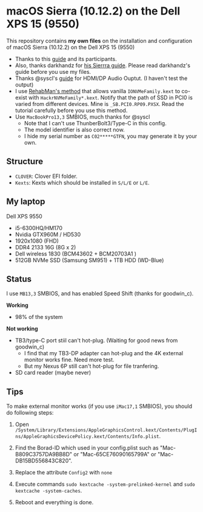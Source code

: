 # macOS Sierra (10.12.2) on the Dell XPS 15 (9550)
This repository contains **my own files** on the installation and configuration of macOS Sierra (10.12.2) on the Dell XPS 15 (9550)

* Thanks to this [guide][1] and its participants.
* Also, thanks darkhandz for [his Sierrra guide](https://github.com/darkhandz/XPS15-9550-Sierra). Please read darkhandz's guide before you use my files.
* Thanks @syscl's [guide](http://www.insanelymac.com/forum/topic/319211-guide-fix-skylake-hdmidp-output/) for HDMI/DP Audio Ouptut. (I haven't test the output)
* I use [RehabMan's method](http://www.insanelymac.com/forum/topic/312803-patch-for-using-nvme-under-macos-sierra-is-ready/page-29#entry2322636) that allows vanilla `IONVMeFamily.kext` to co-exist with `HackrNVMeFamily*.kext`. Notify that the path of SSD in PCI0 is varied from different devices. Mine is `_SB.PCI0.RP09.PXSX`. Read the tutorial carefully before you use this method.
* Use `MacBookPro13,3` SMBIOS, much thanks for @syscl
  * Note that I can't use ThunberBolt3/Type-C in this config.
  * The model identifier is also correct now.
  * I hide my serial number as `C02*****GTFN`, you may generate it by your own.

## Structure
* `CLOVER`: Clover EFI folder.
* `Kexts`: Kexts which should be installed in `S/L/E` or `L/E`.

## My laptop
Dell XPS 9550

* i5-6300HQ/HM170
* Nvidia GTX960M / HD530
* 1920x1080 (FHD)
* DDR4 2133 16G (8G x 2)
* Dell wireless 1830 (BCM43602 + BCM20703A1 )
* 512GB NVMe SSD (Samsung SM951) + 1TB HDD (WD-Blue)

## Status

I use `MB13,3` SMBIOS, and has enabled Speed Shift (thanks for goodwin_c).

**Working**

* 98% of the system

**Not working**

* TB3/type-C port stiil can't hot-plug. (Waiting for good news from goodwin_c)
    * I find that my TB3-DP adapter can hot-plug and the 4K external monitor works fine. Need more test.
    * But my Nexus 6P still  can't hot-plug for file tranfering.
* SD card reader (maybe never)

## Tips

To make external monitor works (if you use `iMac17,1` SMBIOS), you should do following steps:

1. Open `/System/Library/Extensions/AppleGraphicsControl.kext/Contents/PlugIns/AppleGraphicsDevicePolicy.kext/Contents/Info.plist`.
2. Find the Borad-ID which used in your config.plist such as "Mac-B809C3757DA9BB8D" or "Mac-65CE76090165799A" or "Mac-DB15BD556843C820".
3. Replace the attribute `Config2` with `none`
4. Execute commands `sudo kextcache -system-prelinked-kernel` and `sudo kextcache -system-caches`.
5. Reboot and everything is done.

   [1]:http://www.tonymacx86.com/threads/guide-wip-dell-xps-15-9550-skylake-gtx960m-ssd-via-clover-uefi.192598/
